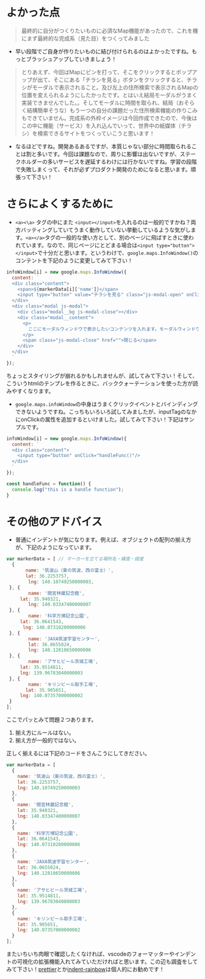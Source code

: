 # よかった点
> 最終的に自分がつくりたいものに必須なMap機能があったので、これを機にまず最終的な完成系（見た目）をつくってみました
- 早い段階でご自身が作りたいものに結び付けられるのはよかったですね。もっとブラッシュアップしていきましょう！

> とりあえず、今回はMapにピンを打って、そこをクリックするとポップアップが出て、そこにある「チラシを見る」ボタンをクリックすると、チラシがモーダルで表示されること。及び左上の住所検索で表示されるMapの位置を変えられるようにしたかったです。とはいえ結局モーダルがうまく実装できませんでした。。そしてモーダルに時間を取られ、結局（おそらく結構簡単そうな）もう一つの自分の課題だった住所検索機能の作りこみもできていません。完成系の外枠イメージは今回作成できたので、今後はこの中に機能（サービス）を入れ込んでいって、世界中の紙媒体（チラシ）を検索できるサイトをつくっていこうと思います！
- なるほどですね。開発あるあるですが、本質じゃない部分に時間取られることは割と多いです。今回は課題なので、周りに影響は出ないですが、ステークホルダーの多いサービスを遅延するわけには行かないですね。学習の段階で失敗しまくって、それが必ずプロダクト開発のためになると思います。頑張って下さい！

# さらによくするために
- `<a><\a>` タグの中にまた `<input></input>`を入れるのは一般的ですかね？両方バッティングしていてうまく動作していない挙動しているような気がします。`<a></a>`タグの一般的な使い方として、別のページに飛ばすときに使われています。なので、同じページにとどまる場合は`<input type="button"></input>`で十分だと思います。というわけで、`google.maps.InfoWindow()`のコンテントを下記のように変更してみて下さい！
```js
infoWindow[i] = new google.maps.InfoWindow({
  content: `
  <div class="content">
    <span>${markerData[i]['name']}</span>
    <input type="button" value="チラシを見る" class="js-modal-open" onClick="handleFunc()"/>
  </div>
  <div class="modal js-modal">
    <div class="modal__bg js-modal-close"></div>
    <div class="modal__content">
      <p>
        ここにモーダルウィンドウで表示したいコンテンツを入れます。モーダルウィンドウを閉じる場合は下の「閉じる」をクリックするか、背景の黒い部分をクリックしても閉じることができます。
      </p>
      <span class="js-modal-close" href="">閉じる</span>
    </div>
  </div>
  `
});
```
  ちょっとスタイリングが崩れるかもしれませんが、試してみて下さい！そして、こういうhtmlのテンプレを作るときに、バッククォーテーションを使った方が読みやすくなります。

- `google.maps.infoWindow`の中身はうまくクリックイベントとバインディングできないようですね。こっちもいろいろ試してみましたが、inputTagのなかにonClickの属性を追加するといけました。試してみて下さい！下記はサンプルです。

```js
infoWindow[i] = new google.maps.InfoWindow({
  content: `
  <div class="content">
    <input type="button" onClick="handleFunc()"/>
  </div>
  `
});

const handleFunc = function() {
  console.log("this is a handle function");
}
```

# その他のアドバイス
- 普通にインデントが気になります。例えば、オブジェクトの配列の揃え方が、下記のようになっています。
```js
var markerData = [ // マーカーを立てる場所名・緯度・経度
  {
       name: '筑波山（東の筑波、西の富士）',
       lat: 36.2253757,
        lng: 140.10749250000003,
 }, {
        name: '間宮林蔵記念館',
     lat: 35.940321,
        lng: 140.03347400000007
 }, {
        name: '科学万博記念公園',
     lat: 36.0641543,
      lng: 140.07310200000006
 }, {
        name: 'JAXA筑波宇宙センター',
        lat: 36.0655824,
        lng: 140.12810650000006
 }, {
        name: 'アサヒビール茨城工場',
     lat: 35.9514811,
     lng: 139.96783040000003
 }, {
        name: 'キリンビール取手工場',
       lat: 35.905651,
     lng: 140.07357000000002
 }
];
```
  ここでパッとみて問題２つあります。
  1. 揃え方にルールはない。
  2. 揃え方が一般的ではない。
  
  正しく揃えるには下記のコードをさんこうにしてきださい。
```js
var markerData = [ 
  {
    name: '筑波山（東の筑波、西の富士）',
    lat: 36.2253757,
    lng: 140.10749250000003
  }, 
  {
    name: '間宮林蔵記念館',
    lat: 35.940321,
    lng: 140.03347400000007
  }, 
  {
    name: '科学万博記念公園',
    lat: 36.0641543,
    lng: 140.07310200000006
  }, 
  {
    name: 'JAXA筑波宇宙センター',
    lat: 36.0655824,
    lng: 140.12810650000006
  }, 
  {
    name: 'アサヒビール茨城工場',
    lat: 35.9514811,
    lng: 139.96783040000003
  }, 
  {
    name: 'キリンビール取手工場',
    lat: 35.905651,
    lng: 140.07357000000002
  }
];
```
  またいちいち肉眼で確認したくなければ、vscodeのフォーマッターやインデントの可視化の拡張機能入れてみていただければと思います。この辺も調査をしてみて下さい！[prettier](https://marketplace.visualstudio.com/items?itemName=esbenp.prettier-vscode)とか[indent-rainbow](https://marketplace.visualstudio.com/items?itemName=oderwat.indent-rainbow)は個人的にお勧めです！
